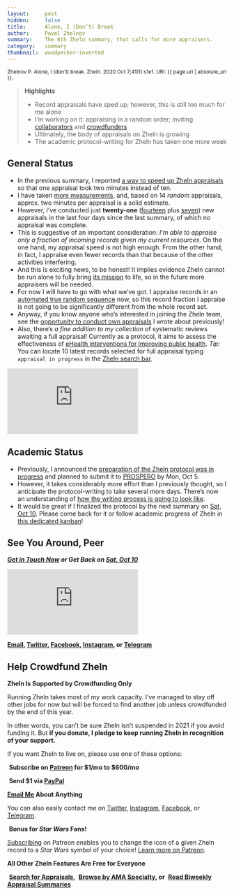 ```yaml
---
layout:     post
hidden:     false
title:      Alone, I (Don’t) Break
author:     Pavel Zhelnov
summary:    The 6th Zheln summary, that calls for more appraisers.
category:   summary
thumbnail:  woodpecker-inverted
---
```


<small>Zhelnov P. Alone, I (don’t) break. Zheln. 2020 Oct 7;41(1):s1e1. URI: {{ page.url | absolute_url }}.</small>

> **Highlights**
>
> * Record appraisals have sped up; however, this is still too much for me alone
> * I’m working on it: appraising in a random order; inviting [collaborators](https://zheln.com/summary/2020/09/27/2/#bonus) and [crowdfunders](#help-crowdfund-zheln)
> * Ultimately, the body of appraisals on Zheln is growing
> * The academic protocol-writing for Zheln has taken one more week

## General Status

* In the previous summary, I reported [a way to speed up Zheln appraisals](https://zheln.com/summary/2020/10/03/2/) so that one appraisal took two minutes instead of ten.
* I have taken [more measurements](https://github.com/p1m-ortho/qs-global-ortho-search-queries/commit/101f0cdef7eb63ba96fb897273a9adb05defdd7e), and, based on 14 _random_ appraisals, approx. two minutes per appraisal is a solid estimate.
* However, I’ve conducted just **twenty-one** ([fourteen](https://github.com/p1m-ortho/qs-global-ortho-search-queries/commit/101f0cdef7eb63ba96fb897273a9adb05defdd7e) plus [seven](https://github.com/p1m-ortho/qs-global-ortho-search-queries/commit/347cba6b707c8f281cf8483f1286e53a64b38a59)) new appraisals in the last four days since the last summary, of which no appraisal was complete.
* This is suggestive of an important consideration: _I’m able to appraise only a fraction of incoming records given my current resources._ On the one hand, my appraisal speed is not high enough. From the other hand, in fact, I appraise even fewer records than that because of the other activities interfering.
* And this is exciting news, to be honest! It implies evidence Zheln cannot be run alone to fully bring [its mission](https://github.com/p1m-ortho/qs-global-ortho-search-queries#zhelns-mission) to life, so in the future more appraisers will be needed.
* For now I will have to go with what we’ve got. I appraise records in an [automated true random sequence](https://github.com/p1m-ortho/qs-global-ortho-search-queries/commit/4478989490b9b03ea5235f4e9a420bdc590dc465) now, so this record fraction I appraise is not going to be significantly different from the whole record set.
* Anyway, if you know anyone who’s interested in joining the Zheln team, see the [opportunity to conduct own appraisals](https://zheln.com/summary/2020/09/27/2/#bonus) I wrote about previously!
* Also, there’s _a fine addition to my collection_ of systematic reviews awaiting a full appraisal! Currently as a protocol, it aims to assess the effectiveness of [eHealth interventions for improving public health](https://zheln.com/record/2020/10/02/345/). _Tip:_ You can locate 10 latest records selected for full appraisal typing `appraisal in progress` in the [Zheln search bar](/search/).

<div class="video-container"><iframe src="https://www.youtube.com/embed/abBabSWyNOI" frameborder="0" allow="accelerometer; autoplay; clipboard-write; encrypted-media; gyroscope; picture-in-picture" allowfullscreen></iframe></div>

## Academic Status

* Previously, I announced the [preparation of the Zheln protocol was in progress](https://zheln.com/summary/2020/10/03/2/#academic-status) and planned to submit it to [PROSPERO](https://www.crd.york.ac.uk/prospero/) by Mon, Oct 5.
* However, it takes considerably more effort than I previously thought, so I anticipate the protocol-writing to take several more days. There’s now an understanding of [how the writing process is going to look like](https://github.com/p1m-ortho/qs-global-ortho-search-queries/commit/82d1ea3c55b1087e143114713ec8d4ba894f880b).
* It would be great if I finalized the protocol by the next summary on [Sat, Oct 10](https://github.com/drzhelnov/zheln.github.io/milestone/19). Please come back for it or follow academic progress of Zheln in [this dedicated kanban](https://github.com/drzhelnov/zheln.github.io/projects/2)!

## See You Around, Peer

<i class="far fa-comments"></i> _**[Get in Touch Now](https://twitter.com/drzhelnov) or Get Back on [Sat, Oct 10](https://github.com/drzhelnov/zheln.github.io/milestone/19)**_

<div class="video-container"><iframe src="https://www.youtube.com/embed/1vcZ_xTLiVI" frameborder="0" allow="accelerometer; autoplay; clipboard-write; encrypted-media; gyroscope; picture-in-picture" allowfullscreen></iframe></div>

**[Email](mailto:pavel@zheln.com), [Twitter](https://twitter.com/drzhelnov), [Facebook](https://facebook.com/drzhelnov), [Instagram](https://instagram.com/igzheln), or [Telegram](https://t.me/drzhelnov)**

## Help Crowdfund Zheln

**Zheln Is Supported by Crowdfunding Only**

Running Zheln takes most of my work capacity. I’ve managed to stay off other jobs for now but will be forced to find another job unless crowdfunded by the end of this year.

In other words, you can’t be sure Zheln isn’t suspended in 2021 if you avoid funding it. But **if you donate, I pledge to keep running Zheln in recognition of your support.**

If you want Zheln to live on, please use one of these options:

<i class="fab fa-patreon"></i>&nbsp;**Subscribe on [Patreon](https://patreon.com/zheln) for $1/mo to $600/mo**

<i class="fab fa-cc-paypal"></i>&nbsp;**Send $1 via [PayPal](https://paypal.me/pjelnov)**

<i class="fas fa-envelope"></i> **[Email Me](mailto:pavel@zheln.com) About Anything**

You can also easily contact me on [Twitter](https://twitter.com/drzhelnov), [Instagram](https://instagram.com/igzheln), [Facebook](https://facebook.com/drzhelnov), or [Telegram](https://t.me/drzhelnov).

<i class="far fa-grin-alt"></i>&nbsp;**Bonus for _Star Wars_ Fans!**

[Subscribing](https://patreon.com/zheln) on Patreon enables you to change the icon of a given Zheln record to a _Star Wars_ symbol of your choice! [Learn more on Patreon](https://patreon.com/zheln).

**All Other Zheln Features Are Free for Everyone**

<i class="fa fa-search"></i>&nbsp;**[Search for Appraisals](https://zheln.com/search),** <i class="fas fa-user-md"></i>&nbsp;**[Browse by AMA Specialty](https://zheln.com/browse), or** <i class="fa fa-home"></i>&nbsp;**[Read Biweekly Appraisal Summaries](https://zheln.com)**
